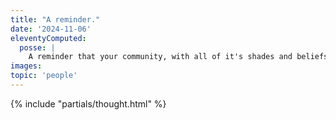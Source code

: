 ```yaml
---
title: "A reminder."
date: '2024-11-06'
eleventyComputed:
  posse: |
    A reminder that your community, with all of it's shades and beliefs, is the most important thing to focus on right now. Meet with people face to face and talk to them, whether you are part of their culture or not. That’s why I’m so glad to be spending this evening with Ladies That UX Brighton @LadiesthatUX_Br@hci.social 🏳️‍🌈💜
images:
topic: 'people'
---
```


{% include "partials/thought.html" %}